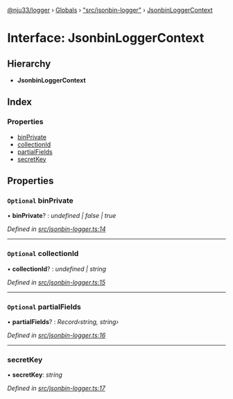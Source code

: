 [@nju33/logger](../README.md) › [Globals](../globals.md) › ["src/jsonbin-logger"](../modules/_src_jsonbin_logger_.md) › [JsonbinLoggerContext](_src_jsonbin_logger_.jsonbinloggercontext.md)

# Interface: JsonbinLoggerContext

## Hierarchy

* **JsonbinLoggerContext**

## Index

### Properties

* [binPrivate](_src_jsonbin_logger_.jsonbinloggercontext.md#optional-binprivate)
* [collectionId](_src_jsonbin_logger_.jsonbinloggercontext.md#optional-collectionid)
* [partialFields](_src_jsonbin_logger_.jsonbinloggercontext.md#optional-partialfields)
* [secretKey](_src_jsonbin_logger_.jsonbinloggercontext.md#secretkey)

## Properties

### `Optional` binPrivate

• **binPrivate**? : *undefined | false | true*

*Defined in [src/jsonbin-logger.ts:14](https://github.com/nju33/logger/blob/22b1f74/src/jsonbin-logger.ts#L14)*

___

### `Optional` collectionId

• **collectionId**? : *undefined | string*

*Defined in [src/jsonbin-logger.ts:15](https://github.com/nju33/logger/blob/22b1f74/src/jsonbin-logger.ts#L15)*

___

### `Optional` partialFields

• **partialFields**? : *Record‹string, string›*

*Defined in [src/jsonbin-logger.ts:16](https://github.com/nju33/logger/blob/22b1f74/src/jsonbin-logger.ts#L16)*

___

###  secretKey

• **secretKey**: *string*

*Defined in [src/jsonbin-logger.ts:17](https://github.com/nju33/logger/blob/22b1f74/src/jsonbin-logger.ts#L17)*
